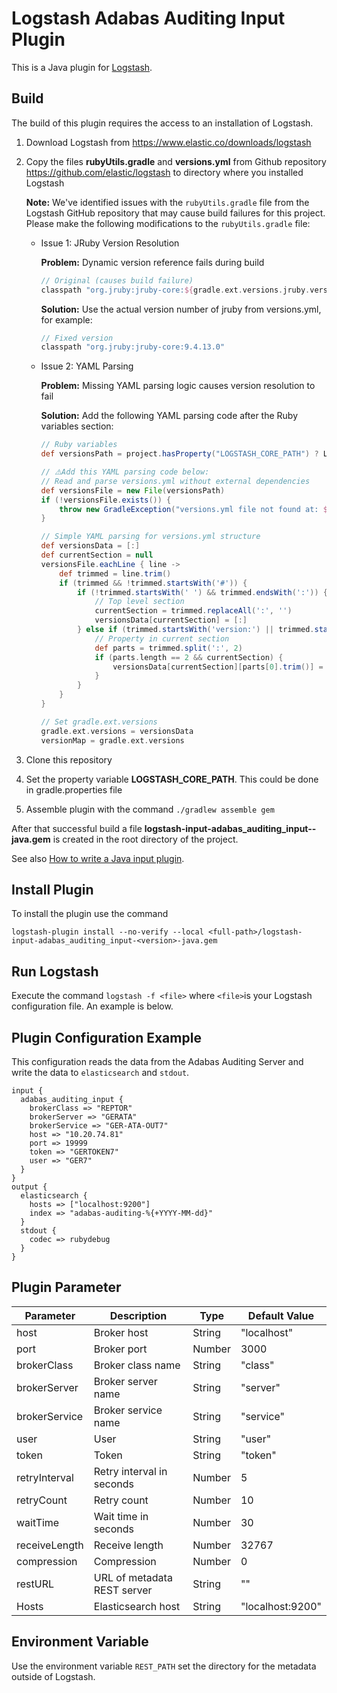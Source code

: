 # Logstash Adabas Auditing Input Plugin

This is a Java plugin for [Logstash](https://github.com/elastic/logstash).

## Build
The build of this plugin requires the access to an installation of Logstash.

1. Download Logstash from https://www.elastic.co/downloads/logstash
2. Copy the files **rubyUtils.gradle** and **versions.yml** from Github repository https://github.com/elastic/logstash to directory where you installed Logstash

    **Note:** We've identified issues with the `rubyUtils.gradle` file from the Logstash GitHub repository that may cause build failures for this project. Please make the following modifications to the `rubyUtils.gradle` file:

    -  Issue 1: JRuby Version Resolution
       
        **Problem:** Dynamic version reference fails during build
        ```gradle
        // Original (causes build failure)
        classpath "org.jruby:jruby-core:${gradle.ext.versions.jruby.version}"
        ```
        **Solution:** Use the actual version number of jruby from versions.yml, for example:
        ```gradle
        // Fixed version
        classpath "org.jruby:jruby-core:9.4.13.0"
        ```
    
    -  Issue 2: YAML Parsing
    
        **Problem:** Missing YAML parsing logic causes version resolution to fail

        **Solution:** Add the following YAML parsing code after the Ruby variables section:

        ```gradle
        // Ruby variables
        def versionsPath = project.hasProperty("LOGSTASH_CORE_PATH") ? LOGSTASH_CORE_PATH + "/../versions.yml" : "${projectDir}/versions.yml"
        
        // ⚠️Add this YAML parsing code below:
        // Read and parse versions.yml without external dependencies
        def versionsFile = new File(versionsPath)
        if (!versionsFile.exists()) {
            throw new GradleException("versions.yml file not found at: ${versionsPath}")
        }
        
        // Simple YAML parsing for versions.yml structure
        def versionsData = [:]
        def currentSection = null
        versionsFile.eachLine { line ->
            def trimmed = line.trim()
            if (trimmed && !trimmed.startsWith('#')) {
                if (!trimmed.startsWith(' ') && trimmed.endsWith(':')) {
                    // Top level section
                    currentSection = trimmed.replaceAll(':', '')
                    versionsData[currentSection] = [:]
                } else if (trimmed.startsWith('version:') || trimmed.startsWith('sha256:')) {
                    // Property in current section
                    def parts = trimmed.split(':', 2)
                    if (parts.length == 2 && currentSection) {
                        versionsData[currentSection][parts[0].trim()] = parts[1].trim()
                    }
                }
            }
        }
        
        // Set gradle.ext.versions
        gradle.ext.versions = versionsData
        versionMap = gradle.ext.versions
        ```
3. Clone this repository
4. Set the property variable **LOGSTASH_CORE_PATH**. This could be done in gradle.properties file
5. Assemble plugin with the command `./gradlew assemble gem`

After that successful build a file **logstash-input-adabas_auditing_input-<version>-java.gem** is created in the root directory of the project.

See also [How to write a Java input plugin](https://www.elastic.co/guide/en/logstash/current/java-input-plugin.html).

## Install Plugin
To install the plugin use the command 
```
logstash-plugin install --no-verify --local <full-path>/logstash-input-adabas_auditing_input-<version>-java.gem
```

## Run Logstash
Execute the command `logstash -f <file>` where `<file>`is your Logstash configuration file. An example is below.

## Plugin Configuration Example
This configuration reads the data from the Adabas Auditing Server and write the data to `elasticsearch` and `stdout`.

```
input {
  adabas_auditing_input { 
    brokerClass => "REPTOR" 
    brokerServer => "GERATA" 
    brokerService => "GER-ATA-OUT7" 
    host => "10.20.74.81" 
    port => 19999 
    token => "GERTOKEN7" 
    user => "GER7" 
  }
}
output {
  elasticsearch {
    hosts => ["localhost:9200"]
    index => "adabas-auditing-%{+YYYY-MM-dd}"
  }
  stdout { 
    codec => rubydebug
  }
}
```

## Plugin Parameter
| Parameter     | Description                 | Type   | Default Value    |
| ------------- | --------------------------- | ------ | ---------------- |
| host          | Broker host                 | String | "localhost"      |
| port          | Broker port                 | Number | 3000             |
| brokerClass   | Broker class name           | String | "class"          |
| brokerServer  | Broker server name          | String | "server"         |
| brokerService | Broker service name         | String | "service"        |
| user          | User                        | String | "user"           |
| token         | Token                       | String | "token"          |
| retryInterval | Retry interval in seconds   | Number | 5                |
| retryCount    | Retry count                 | Number | 10               |
| waitTime      | Wait time in seconds        | Number | 30               |
| receiveLength | Receive length              | Number | 32767            |
| compression   | Compression                 | Number | 0                |
| restURL       | URL of metadata REST server | String | ""               |
| Hosts         | Elasticsearch host          | String | "localhost:9200" |

## Environment Variable
Use the environment variable `REST_PATH` set the directory for the metadata outside of Logstash.
